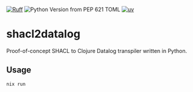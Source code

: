[![Ruff](https://github.com/poppy-io/shacl2datalog/actions/workflows/ruff.yml/badge.svg)](https://github.com/poppy-io/shacl2datalog/actions/workflows/ruff.yml)
![Python Version from PEP 621 TOML](https://img.shields.io/python/required-version-toml?tomlFilePath=https%3A%2F%2Fraw.githubusercontent.com%2Fpoppy-io%2FSHACLog%2Frefs%2Fheads%2Fmain%2Fpyproject.toml)
[![uv](https://img.shields.io/endpoint?url=https://raw.githubusercontent.com/astral-sh/uv/main/assets/badge/v0.json)](https://github.com/astral-sh/uv)

# shacl2datalog
Proof-of-concept SHACL to Clojure Datalog transpiler written in Python.

## Usage
```nix run```
